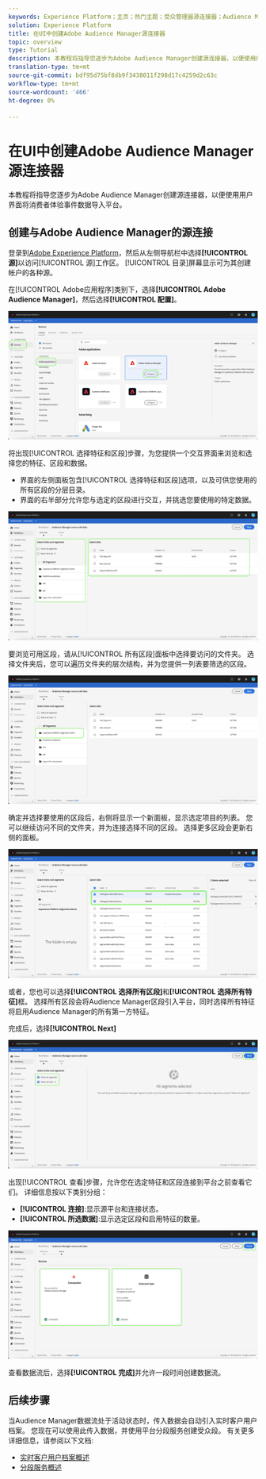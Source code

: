 ```yaml
---
keywords: Experience Platform；主页；热门主题；受众管理器源连接器；Audience Manager;受众管理器连接器
solution: Experience Platform
title: 在UI中创建Adobe Audience Manager源连接器
topic: overview
type: Tutorial
description: 本教程将指导您逐步为Adobe Audience Manager创建源连接器，以便使用用户界面将消费者体验事件数据导入平台。
translation-type: tm+mt
source-git-commit: bdf95d75bf8db9f3438011f298d17c4259d2c63c
workflow-type: tm+mt
source-wordcount: '466'
ht-degree: 0%

---
```



# 在UI中创建Adobe Audience Manager源连接器

本教程将指导您逐步为Adobe Audience Manager创建源连接器，以便使用用户界面将消费者体验事件数据导入平台。

## 创建与Adobe Audience Manager的源连接

登录到[Adobe Experience Platform](https://platform.adobe.com)，然后从左侧导航栏中选择&#x200B;**[!UICONTROL 源]**&#x200B;以访问[!UICONTROL 源]工作区。 [!UICONTROL 目录]屏幕显示可为其创建帐户的各种源。

在[!UICONTROL Adobe应用程序]类别下，选择&#x200B;**[!UICONTROL Adobe Audience Manager]**，然后选择&#x200B;**[!UICONTROL 配置]**。

![目录](../../../../images/tutorials/create/aam/catalog.png)

将出现[!UICONTROL 选择特征和区段]步骤，为您提供一个交互界面来浏览和选择您的特征、区段和数据。

* 界面的左侧面板包含[!UICONTROL 选择特征和区段]选项，以及可供您使用的所有区段的分层目录。
* 界面的右半部分允许您与选定的区段进行交互，并挑选您要使用的特定数据。

![添加数据](../../../../images/tutorials/create/aam/add-data.png)

要浏览可用区段，请从[!UICONTROL 所有区段]面板中选择要访问的文件夹。 选择文件夹后，您可以遍历文件夹的层次结构，并为您提供一列表要筛选的区段。

![segment-folder](../../../../images/tutorials/create/aam/segment-folder.png)

确定并选择要使用的区段后，右侧将显示一个新面板，显示选定项目的列表。 您可以继续访问不同的文件夹，并为连接选择不同的区段。 选择更多区段会更新右侧的面板。

![select-data](../../../../images/tutorials/create/aam/select-data.png)

或者，您也可以选择&#x200B;**[!UICONTROL 选择所有区段]**&#x200B;和&#x200B;**[!UICONTROL 选择所有特征]**&#x200B;框。 选择所有区段会将Audience Manager区段引入平台，同时选择所有特征将启用Audience Manager的所有第一方特征。

完成后，选择&#x200B;**[!UICONTROL Next]**

![所有细分](../../../../images/tutorials/create/aam/all-segments.png)

出现[!UICONTROL 查看]步骤，允许您在选定特征和区段连接到平台之前查看它们。 详细信息按以下类别分组：

* **[!UICONTROL 连接]**:显示源平台和连接状态。
* **[!UICONTROL 所选数据]**:显示选定区段和启用特征的数量。

![审查](../../../../images/tutorials/create/aam/review.png)

查看数据流后，选择&#x200B;**[!UICONTROL 完成]**&#x200B;并允许一段时间创建数据流。

## 后续步骤

当Audience Manager数据流处于活动状态时，传入数据会自动引入实时客户用户档案。 您现在可以使用此传入数据，并使用平台分段服务创建受众段。 有关更多详细信息，请参阅以下文档:

* [实时客户用户档案概述](../../../../../profile/home.md)
* [分段服务概述](../../../../../segmentation/home.md)
